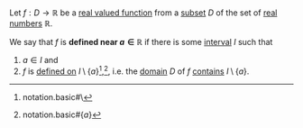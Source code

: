 Let $f: D \to \mathbb{R}$ be a [real valued function](definition.real_valued_function) from a [subset](definition.subset) $D$ of the set of [real numbers](definition.real_numbers) $\mathbb{R}$.

We say that $f$ is **defined near $a \in \mathbb{R}$** if there is some [interval](definition.interval) $I$ such that
1. $a \in I$ and
2. $f$ is [defined on](definition.function) $I \setminus \{a\}$[^1],[^2], i.e. the [domain](definition.function) $D$ of $f$ [contains](definition.subset) $I \setminus \{a\}$.

[^1]:notation.basic#$\setminus$
[^2]:notation.basic#$\{a\}$